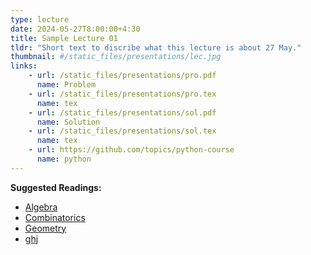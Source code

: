 ```yaml
---
type: lecture
date: 2024-05-27T8:00:00+4:30
title: Sample Lecture 01
tldr: "Short text to discribe what this lecture is about 27 May."
thumbnail: #/static_files/presentations/lec.jpg
links: 
    - url: /static_files/presentations/pro.pdf
      name: Problem
    - url: /static_files/presentations/pro.tex
      name: tex
    - url: /static_files/presentations/sol.pdf
      name: Solution
    - url: /static_files/presentations/sol.tex
      name: tex
    - url: https://github.com/topics/python-course
      name: python
---
```

**Suggested Readings:**
- [Algebra](https://jpsaha.github.io/MOTP/algebra/)
- [Combinatorics](https://jpsaha.github.io/MOTP/combinatorics/)
- [Geometry](https://jpsaha.github.io/MOTP/geometry/)
- [ghj](../static_files/presentations/ghj.pdf)
